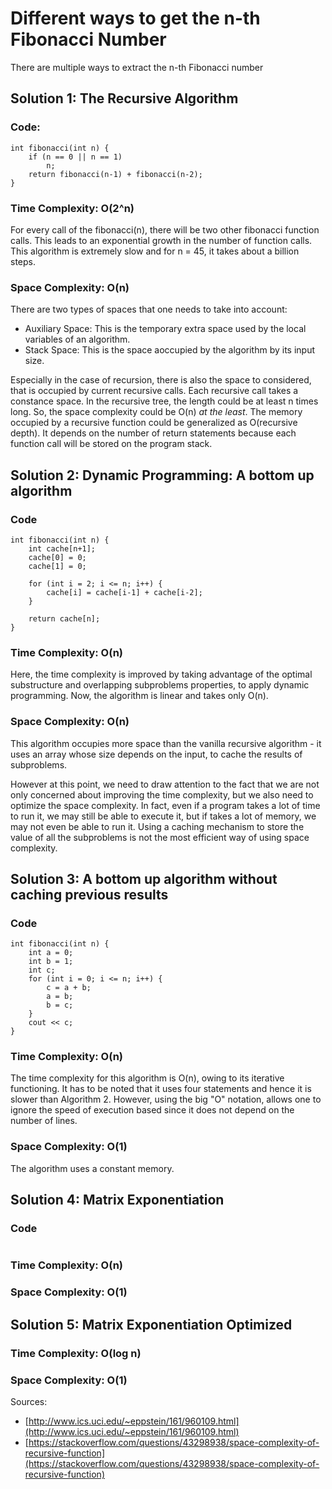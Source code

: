 # Different ways to get the n-th Fibonacci Number

There are multiple ways to extract the n-th Fibonacci number

## Solution 1: The Recursive Algorithm

### Code:
```
int fibonacci(int n) {
    if (n == 0 || n == 1)
        n;
    return fibonacci(n-1) + fibonacci(n-2);
}
```
### Time Complexity: O(2^n)

For every call of the fibonacci(n), there will be two other fibonacci function calls. This leads to an exponential growth in the number of function calls. This algorithm is extremely slow and for n = 45, it takes about a billion steps.

### Space Complexity: O(n)

There are two types of spaces that one needs to take into account:

* Auxiliary Space: This is the temporary extra space used by the local variables of an algorithm.
* Stack Space: This is the space aoccupied by the algorithm by its input size.

Especially in the case of recursion, there is also the space to considered, that is occupied by current recursive calls. Each recursive call takes a constance space. In the recursive tree, the length could be at least n times long. So, the space complexity could be O(n) *at the least*. The memory occupied by a recursive function could be generalized as O(recursive depth). It depends on the number of return statements because each function call will be stored on the program stack.

## Solution 2: Dynamic Programming: A bottom up algorithm

### Code 
```
int fibonacci(int n) {
    int cache[n+1];
    cache[0] = 0;
    cache[1] = 0;

    for (int i = 2; i <= n; i++) {
        cache[i] = cache[i-1] + cache[i-2];
    }

    return cache[n];
}
```
### Time Complexity: O(n)

Here, the time complexity is improved by taking advantage of the optimal substructure and overlapping subproblems properties, to apply dynamic programming. Now, the algorithm is linear and takes only O(n).

### Space Complexity: O(n)

This algorithm occupies more space than the vanilla recursive algorithm - it uses an array whose size depends on the input, to cache the results of subproblems. 

However at this point, we need to draw attention to the fact that we are not only concerned about improving the time complexity, but we also need to optimize the space complexity. In fact, even if a program takes a lot of time to run it, we may still be able to execute it, but if takes a lot of memory, we may not even be able to run it. Using a caching mechanism to store the value of all the subproblems is not the most efficient way of using space complexity. 

## Solution 3: A bottom up algorithm without caching previous results

### Code
```
int fibonacci(int n) {
    int a = 0;
    int b = 1; 
    int c;
    for (int i = 0; i <= n; i++) {
        c = a + b;
        a = b;
        b = c;
    }
    cout << c;
}
```
### Time Complexity: O(n)

The time complexity for this algorithm is O(n), owing to its iterative functioning. It has to be noted that it uses four statements and hence it is slower than Algorithm 2. However, using the big "O" notation, allows one to ignore the speed of execution based since it does not depend on the number of lines.

### Space Complexity: O(1)

The algorithm uses a constant memory. 

## Solution 4: Matrix Exponentiation

### Code
```

```
### Time Complexity: O(n)

### Space Complexity: O(1)

## Solution 5: Matrix Exponentiation Optimized

### Time Complexity: O(log n)

### Space Complexity: O(1) 

Sources:

* [http://www.ics.uci.edu/~eppstein/161/960109.html](http://www.ics.uci.edu/~eppstein/161/960109.html)
* [https://stackoverflow.com/questions/43298938/space-complexity-of-recursive-function](https://stackoverflow.com/questions/43298938/space-complexity-of-recursive-function)
